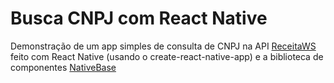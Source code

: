 # Busca CNPJ com React Native

Demonstração de um app simples de consulta de CNPJ na API [ReceitaWS](https://www.receitaws.com.br/api) feito com React Native (usando o create-react-native-app) e a biblioteca de componentes [NativeBase](https://nativebase.io)
